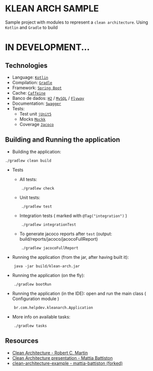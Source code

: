 # KLEAN ARCH SAMPLE

Sample project with modules to represent a `clean architecture`. 
Using `Kotlin` and `Gradle` to build

# IN DEVELOPMENT...

## Technologies

* Language: [`Kotlin`](https://kotlinlang.org) 
* Compilation: [`Gradle`](https://gradle.org)
* Framework: [`Spring Boot`](https://spring.io/projects/spring-boot)
* Cache: [`Caffeine`](https://github.com/ben-manes/caffeine)
* Banco de dados: [`H2`](h2database.com) / [`MySQL`](https://www.mysql.com) / [`Flyway`](https://flywaydb.org)
* Documentation: [`Swagger`](https://swagger.io)
* Tests: 
    * Test unit [`jUnit5`](https://junit.org/junit5/docs/current/user-guide/) 
    * Mocks [`Mockk`](https://mockk.io)
    * Coverage [`Jacoco`](https://www.jacoco.org)

## Building and Running the application

* Building the application:
```
./gradlew clean build
```
* Tests

    - All tests:
    ```
        ./gradlew check
    ```
    - Unit tests:
    ```
        ./gradlew test
    ```
    - Integration tests ( marked with `@Tag("integration")` )
    ```
        ./gradlew integrationTest
    ```
    - To generate jacoco reports after `test` (output: build/reports/jacoco/jacocoFullReport)
    ```
        ./gradlew jacocoFullReport
    ```

* Running the application (from the jar, after having built it):
```
    java -jar build/klean-arch.jar
```
* Running the application (on the fly):
```
    ./gradlew bootRun
```
* Running the application (in the IDE): open and run the main class ( Configuration module )
```
    br.com.helpdev.kleanarch.Application
```
* More info on available tasks:
```
    ./gradlew tasks
```

## Resources

* [Clean Architecture - Robert C. Martin](https://www.amazon.com.br/Clean-Architecture-Craftsmans-Software-Structure-ebook/dp/B075LRM681)
* [Clean Architecture presentation - Mattia Battiston](https://www.slideshare.net/mattiabattiston/real-life-clean-architecture-61242830)
* [clean-architecture-example - mattia-battiston (forked)](https://github.com/gbzarelli/clean-architecture-example)
